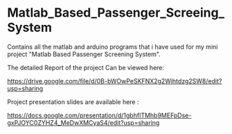 Matlab_Based_Passenger_Screeing_System
======================================

Contains all the matlab and arduino programs that i have used for my mini project "Matlab Based Passenger Screening System".

The detailed Report of the project Can be viewed here:

https://drive.google.com/file/d/0B-bWOwPeSKFNX2g2Wjhtdzg2SW8/edit?usp=sharing

Project presentation slides are available here :

https://docs.google.com/presentation/d/1gbhfITMhb9MEFpDse-gxPJOYC0ZYHZ4_MeDwXMCyaS4/edit?usp=sharing
